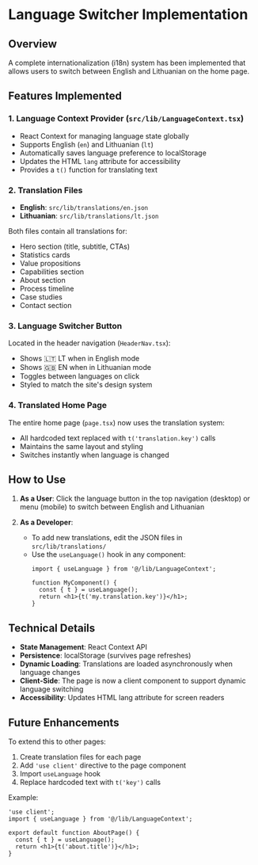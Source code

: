 # Language Switcher Implementation

## Overview
A complete internationalization (i18n) system has been implemented that allows users to switch between English and Lithuanian on the home page.

## Features Implemented

### 1. Language Context Provider (`src/lib/LanguageContext.tsx`)
- React Context for managing language state globally
- Supports English (`en`) and Lithuanian (`lt`)
- Automatically saves language preference to localStorage
- Updates the HTML `lang` attribute for accessibility
- Provides a `t()` function for translating text

### 2. Translation Files
- **English**: `src/lib/translations/en.json`
- **Lithuanian**: `src/lib/translations/lt.json`

Both files contain all translations for:
- Hero section (title, subtitle, CTAs)
- Statistics cards
- Value propositions
- Capabilities section
- About section
- Process timeline
- Case studies
- Contact section

### 3. Language Switcher Button
Located in the header navigation (`HeaderNav.tsx`):
- Shows 🇱🇹 LT when in English mode
- Shows 🇬🇧 EN when in Lithuanian mode
- Toggles between languages on click
- Styled to match the site's design system

### 4. Translated Home Page
The entire home page (`page.tsx`) now uses the translation system:
- All hardcoded text replaced with `t('translation.key')` calls
- Maintains the same layout and styling
- Switches instantly when language is changed

## How to Use

1. **As a User**: Click the language button in the top navigation (desktop) or menu (mobile) to switch between English and Lithuanian

2. **As a Developer**: 
   - To add new translations, edit the JSON files in `src/lib/translations/`
   - Use the `useLanguage()` hook in any component:
     ```tsx
     import { useLanguage } from '@/lib/LanguageContext';
     
     function MyComponent() {
       const { t } = useLanguage();
       return <h1>{t('my.translation.key')}</h1>;
     }
     ```

## Technical Details

- **State Management**: React Context API
- **Persistence**: localStorage (survives page refreshes)
- **Dynamic Loading**: Translations are loaded asynchronously when language changes
- **Client-Side**: The page is now a client component to support dynamic language switching
- **Accessibility**: Updates HTML lang attribute for screen readers

## Future Enhancements

To extend this to other pages:
1. Create translation files for each page
2. Add `'use client'` directive to the page component
3. Import `useLanguage` hook
4. Replace hardcoded text with `t('key')` calls

Example:
```tsx
'use client';
import { useLanguage } from '@/lib/LanguageContext';

export default function AboutPage() {
  const { t } = useLanguage();
  return <h1>{t('about.title')}</h1>;
}
```

